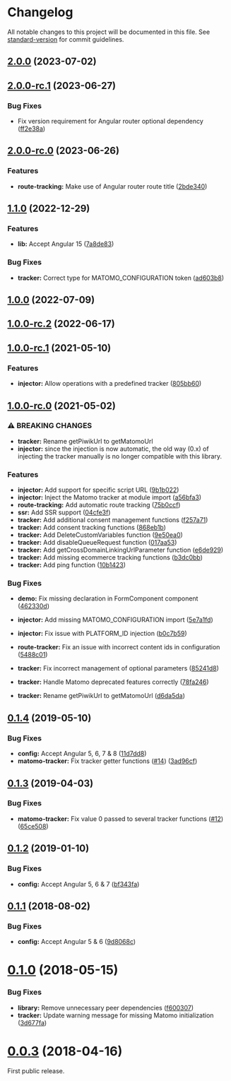 # Changelog

All notable changes to this project will be documented in this file. See [standard-version](https://github.com/conventional-changelog/standard-version) for commit guidelines.

## [2.0.0](https://github.com/Arnaud73/ngx-matomo/compare/v2.0.0-rc.1...v2.0.0) (2023-07-02)

## [2.0.0-rc.1](https://github.com/Arnaud73/ngx-matomo/compare/v2.0.0-rc.0...v2.0.0-rc.1) (2023-06-27)


### Bug Fixes

* Fix version requirement for Angular router optional dependency ([ff2e38a](https://github.com/Arnaud73/ngx-matomo/commit/ff2e38a3980bfcab4ad052f659a6d34d8a402ff4))

## [2.0.0-rc.0](https://github.com/Arnaud73/ngx-matomo/compare/v1.1.0...v2.0.0-rc.0) (2023-06-26)


### Features

* **route-tracking:** Make use of Angular router route title ([2bde340](https://github.com/Arnaud73/ngx-matomo/commit/2bde3405c05faca0ae32715cf2a4f033b915c359))

## [1.1.0](https://github.com/Arnaud73/ngx-matomo/compare/v1.0.0...v1.1.0) (2022-12-29)


### Features

* **lib:** Accept Angular 15 ([7a8de83](https://github.com/Arnaud73/ngx-matomo/commit/7a8de8372283ce7460ad0ed99428e04a88c6ce90))


### Bug Fixes

* **tracker:** Correct type for MATOMO_CONFIGURATION token ([ad603b8](https://github.com/Arnaud73/ngx-matomo/commit/ad603b807929bbf0f8e6c35c317e5cf0968df27d))

## [1.0.0](https://github.com/Arnaud73/ngx-matomo/compare/v1.0.0-rc.2...v1.0.0) (2022-07-09)

## [1.0.0-rc.2](https://github.com/Arnaud73/ngx-matomo/compare/v1.0.0-rc.1...v1.0.0-rc.2) (2022-06-17)

## [1.0.0-rc.1](https://github.com/Arnaud73/ngx-matomo/compare/v1.0.0-rc.0...v1.0.0-rc.1) (2021-05-10)


### Features

* **injector:** Allow operations with a predefined tracker ([805bb60](https://github.com/Arnaud73/ngx-matomo/commit/805bb60d547e069043d985d915daa5d46a8358c8))

## [1.0.0-rc.0](https://github.com/Arnaud73/ngx-matomo/compare/v0.1.4...v1.0.0-rc.0) (2021-05-02)


### ⚠ BREAKING CHANGES

* **tracker:** Rename getPiwikUrl to getMatomoUrl
* **injector:** since the injection is now automatic, the old way (0.x) of injecting the tracker manually is no longer compatible with this library.

### Features

* **injector:** Add support for specific script URL ([9b1b022](https://github.com/Arnaud73/ngx-matomo/commit/9b1b022d616df29151abeb0a62191929f2474b4e))
* **injector:** Inject the Matomo tracker at module import ([a56bfa3](https://github.com/Arnaud73/ngx-matomo/commit/a56bfa39a8d84fde82fa4a810ff590adf51f0db8))
* **route-tracking:** Add automatic route tracking ([75b0ccf](https://github.com/Arnaud73/ngx-matomo/commit/75b0ccf93b35b188bcf1182afe7bec370d3c0bb6))
* **ssr:** Add SSR support ([04cfe3f](https://github.com/Arnaud73/ngx-matomo/commit/04cfe3f9f7c878de2b149b2b46bb490a45ab5eb4))
* **tracker:** Add additional consent management functions ([f257a71](https://github.com/Arnaud73/ngx-matomo/commit/f257a717f51da024baf3fb8e7fa633f0c618f989))
* **tracker:** Add consent tracking functions ([868eb1b](https://github.com/Arnaud73/ngx-matomo/commit/868eb1b2052f3505c36c3950e2bf5761f09b7c78))
* **tracker:** Add DeleteCustomVariables function ([9e50ea0](https://github.com/Arnaud73/ngx-matomo/commit/9e50ea099410ae2fd5b989149aae65faf8139cf2))
* **tracker:** Add disableQueueRequest function ([017aa53](https://github.com/Arnaud73/ngx-matomo/commit/017aa534c3f11f7af5dc002212d9ef2dcabf671f))
* **tracker:** Add getCrossDomainLinkingUrlParameter function ([e6de929](https://github.com/Arnaud73/ngx-matomo/commit/e6de9297cba2e1b2e77377c2ad7a20777c19a64c))
* **tracker:** Add missing ecommerce tracking functions ([b3dc0bb](https://github.com/Arnaud73/ngx-matomo/commit/b3dc0bbf2bb8b511cce906594e9931e5e1514ad8))
* **tracker:** Add ping function ([10b1423](https://github.com/Arnaud73/ngx-matomo/commit/10b1423b74027904dcac6ac16e94ba26233c36a0))


### Bug Fixes

* **demo:** Fix missing declaration in FormComponent component ([462330d](https://github.com/Arnaud73/ngx-matomo/commit/462330dc7f53dedf0150cb16e2a36c9eed01b343))
* **injector:** Add missing MATOMO_CONFIGURATION import ([5e7a1fd](https://github.com/Arnaud73/ngx-matomo/commit/5e7a1fdb9c054cc03a1e12ee4214ba6325ca35c3))
* **injector:** Fix issue with PLATFORM_ID injection  ([b0c7b59](https://github.com/Arnaud73/ngx-matomo/commit/b0c7b59a0bf7b62571fb94d91f31a6b94693ac38))
* **route-tracker:** Fix an issue with incorrect content ids in configuration ([5488c01](https://github.com/Arnaud73/ngx-matomo/commit/5488c01c42d5251cbe92ed4cf6b04dd9dc6cab61))
* **tracker:** Fix incorrect management of optional parameters ([85241d8](https://github.com/Arnaud73/ngx-matomo/commit/85241d84966f164755021ba37b129c3594f1e70c))
* **tracker:** Handle Matomo deprecated features correctly ([78fa246](https://github.com/Arnaud73/ngx-matomo/commit/78fa246ecba8653f62b5fe06156b1ee21d14ac9f))


* **tracker:** Rename getPiwikUrl to getMatomoUrl ([d6da5da](https://github.com/Arnaud73/ngx-matomo/commit/d6da5dadfa85368c034290d319c826f4e5f35673))

<a name="0.1.4"></a>
## [0.1.4](https://github.com/Arnaud73/ngx-matomo/compare/v0.1.3...v0.1.4) (2019-05-10)


### Bug Fixes

* **config:** Accept Angular 5, 6, 7 & 8 ([11d7dd8](https://github.com/Arnaud73/ngx-matomo/commit/11d7dd8))
* **matomo-tracker:** Fix tracker getter functions ([#14](https://github.com/Arnaud73/ngx-matomo/issues/14)) ([3ad96cf](https://github.com/Arnaud73/ngx-matomo/commit/3ad96cf))



<a name="0.1.3"></a>
## [0.1.3](https://github.com/Arnaud73/ngx-matomo/compare/v0.1.2...v0.1.3) (2019-04-03)


### Bug Fixes

* **matomo-tracker:** Fix value 0 passed to several tracker functions ([#12](https://github.com/Arnaud73/ngx-matomo/issues/12)) ([65ce508](https://github.com/Arnaud73/ngx-matomo/commit/65ce508))



<a name="0.1.2"></a>
## [0.1.2](https://github.com/Arnaud73/ngx-matomo/compare/v0.1.1...v0.1.2) (2019-01-10)


### Bug Fixes

* **config:** Accept Angular 5, 6 & 7 ([bf343fa](https://github.com/Arnaud73/ngx-matomo/commit/bf343fa))



<a name="0.1.1"></a>
## [0.1.1](https://github.com/Arnaud73/ngx-matomo/compare/v0.1.0...v0.1.1) (2018-08-02)


### Bug Fixes

* **config:** Accept Angular 5 & 6  ([9d8068c](https://github.com/Arnaud73/ngx-matomo/commit/9d8068c))



<a name="0.1.0"></a>
# [0.1.0](https://github.com/Arnaud73/ngx-matomo/compare/v0.0.3...v0.1.0) (2018-05-15)


### Bug Fixes

* **library:** Remove unnecessary peer dependencies ([f600307](https://github.com/Arnaud73/ngx-matomo/commit/f600307))
* **tracker:** Update warning message for missing Matomo initialization ([3d677fa](https://github.com/Arnaud73/ngx-matomo/commit/3d677fa))



<a name="0.0.3"></a>
# [0.0.3](https://github.com/Arnaud73/ngx-matomo/tree/v0.0.3) (2018-04-16)


First public release.
